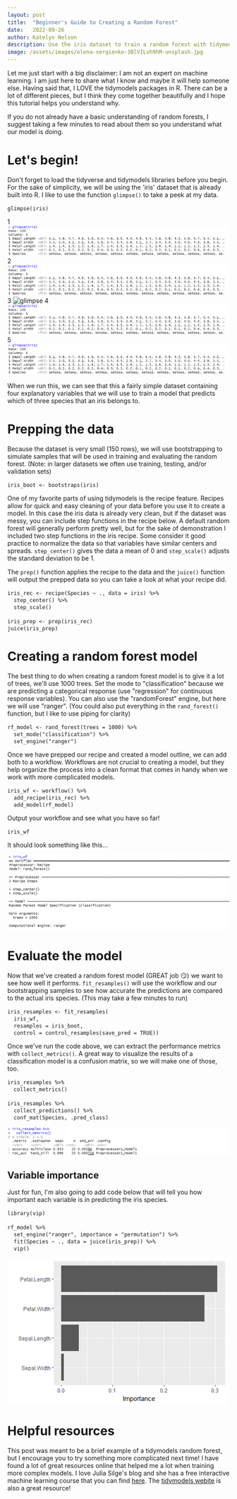 ```yaml
---
layout: post
title:  "Beginner's Guide to Creating a Random Forest"
date:   2022-09-26
author: Katelyn Nelson
description: Use the iris dataset to train a random forest with tidymodels in R
image: /assets/images/olena-sergienko-3BlVILvh9hM-unsplash.jpg
---
```


Let me just start with a big disclaimer: I am not an expert on machine learning. I am just here to share what I know and maybe it will help someone else. Having said that, I LOVE the tidymodels packages in R. There can be a lot of different pieces, but I think they come together beautifully and I hope this tutorial helps you understand why.

If you do not already have a basic understanding of random forests, I suggest taking a few minutes to read about them so you understand what our model is doing. 

# Let's begin!

Don't forget to load the tidyverse and tidymodels libraries before you begin.
For the sake of simplicity, we will be using the 'iris' dataset that is already built into R. I like to use the function `glimpse()` to take a peek at my data.
```
glimpse(iris)
```
1
![glimpse](/assets/images/rfpost/glimpse.PNG)
2
![glimpse](/assets/images/rfpost/glimpse.PNG)
3
![glimpse](https://raw.githubusercontent.com/katelynnelson38/stat386-projects/main/assets/images/rfpost/glimpse.jpg)
4
![glimpse](https://raw.githubusercontent.com/katelynnelson38/stat386-projects/main/assets/images/rfpost/glimpse.PNG)
5
![glimpse](https://raw.githubusercontent.com/katelynnelson38/stat386-projects/main/assets/images/rfpost/glimpse.png)

When we run this, we can see that this a fairly simple dataset containing four explanatory variables that we will use to train a model that predicts which of three species that an iris belongs to.

# Prepping the data

Because the dataset is very small (150 rows), we will use bootstrapping to simulate samples that will be used in training and evaluating the random forest. 
(Note: in larger datasets we often use training, testing, and/or validation sets)
```
iris_boot <- bootstraps(iris)
```
One of my favorite parts of using tidymodels is the recipe feature. Recipes allow for quick and easy cleaning of your data before you use it to create a model. In this case the iris data is already very clean, but if the dataset was messy, you can include step functions in the recipe below. A default random forest will generally perform pretty well, but for the sake of demonstration I included two step functions in the iris recipe. Some consider it good practice to normalize the data so that variables have similar centers and spreads. `step_center()` gives the data a mean of 0 and `step_scale()` adjusts the standard deviation to be 1.

The `prep()` function applies the recipe to the data and the `juice()` function will output the prepped data so you can take a look at what your recipe did.

```
iris_rec <- recipe(Species ~ ., data = iris) %>%
  step_center() %>%
  step_scale()

iris_prep <- prep(iris_rec)
juice(iris_prep)
```

# Creating a random forest model

The best thing to do when creating a random forest model is to give it a lot of trees, we'll use 1000 trees. Set the mode to "classification" because we are predicting a categorical response (use "regression" for continuous response variables). You can also use the "randomForest" engine, but here we will use "ranger". 
(You could also put everything in the `rand_forest()` function, but I like to use piping for clarity)
```
rf_model <- rand_forest(trees = 1000) %>%
  set_mode("classification") %>%
  set_engine("ranger")
```
Once we have prepped our recipe and created a model outline, we can add both to a workflow. Workflows are not crucial to creating a model, but they help organize the process into a clean format that comes in handy when we work with more complicated models.
```
iris_wf <- workflow() %>%
  add_recipe(iris_rec) %>%
  add_model(rf_model)
```
Output your workflow and see what you have so far!
```
iris_wf
```
It should look something like this...

![Figure](https://github.com/katelynnelson38/stat386-projects/blob/main/assets/images/rfpost/workflow.PNG)

# Evaluate the model

Now that we've created a random forest model (GREAT job 😏) we want to see how well it performs. `fit_resamples()` will use the workflow and our bootstrapping samples to see how accurate the predictions are compared to the actual iris species.
(This may take a few minutes to run)
```
iris_resamples <- fit_resamples(
  iris_wf,
  resamples = iris_boot,
  control = control_resamples(save_pred = TRUE))
```
Once we've run the code above, we can extract the performance metrics with `collect_metrics()`. A great way to visualize the results of a classification model is a confusion matrix, so we will make one of those, too.
```
iris_resamples %>%
  collect_metrics()

iris_resamples %>%
  collect_predictions() %>%
  conf_mat(Species, .pred_class)
```

![Figure](https://github.com/katelynnelson38/stat386-projects/blob/main/assets/images/rfpost/metrics.PNG)

## Variable importance

Just for fun, I'm also going to add code below that will tell you how important each variable is in predicting the iris species.

```
library(vip)

rf_model %>%
  set_engine("ranger", importance = "permutation") %>%
  fit(Species ~ ., data = juice(iris_prep)) %>%
  vip()
```

![Figure](https://github.com/katelynnelson38/stat386-projects/blob/main/assets/images/rfpost/var_importance.png)

# Helpful resources

This post was meant to be a brief example of a tidymodels random forest, but I encourage you to try something more complicated next time! I have found a lot of great resources online that helped me a lot when training more complex models. I love Julia Silge's blog and she has a free interactive machine learning course that you can find [here](https://juliasilge.com/blog/tidymodels-ml-course/). The [tidymodels webite](https://www.tidymodels.org/) is also a great resource!
